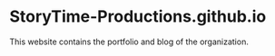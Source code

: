 # StoryTime-Productions.github.io
This website contains the portfolio and blog of the organization.

